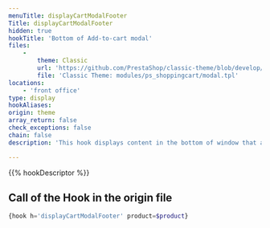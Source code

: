 ```yaml
---
menuTitle: displayCartModalFooter
Title: displayCartModalFooter
hidden: true
hookTitle: 'Bottom of Add-to-cart modal'
files:
    -
        theme: Classic
        url: 'https://github.com/PrestaShop/classic-theme/blob/develop/modules/ps_shoppingcart/modal.tpl'
        file: 'Classic Theme: modules/ps_shoppingcart/modal.tpl'
locations:
    - 'front office'
type: display
hookAliases: 
origin: theme
array_return: false
check_exceptions: false
chain: false
description: 'This hook displays content in the bottom of window that appears after adding product to cart'

---
```


{{% hookDescriptor %}}

## Call of the Hook in the origin file

```php
{hook h='displayCartModalFooter' product=$product}
```
